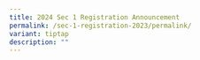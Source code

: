 ```yaml
---
title: 2024 Sec 1 Registration Announcement
permalink: /sec-1-registration-2023/permalink/
variant: tiptap
description: ""
---
```

